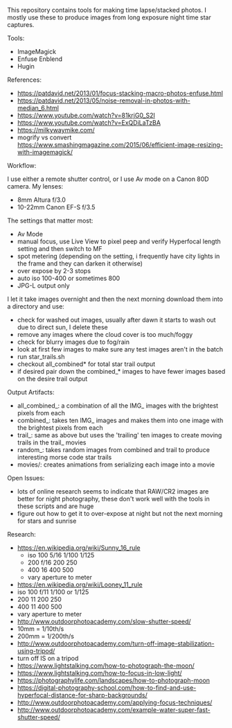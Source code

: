 This repository contains tools for making time lapse/stacked photos. I mostly use these
to produce images from long exposure night time star captures.

Tools:
* ImageMagick
* Enfuse Enblend
* Hugin

References:
* https://patdavid.net/2013/01/focus-stacking-macro-photos-enfuse.html
* https://patdavid.net/2013/05/noise-removal-in-photos-with-median_6.html
* https://www.youtube.com/watch?v=81krjG0_S2I
* https://www.youtube.com/watch?v=ExQDiLaTzBA
* https://milkywaymike.com/
* mogrify vs convert https://www.smashingmagazine.com/2015/06/efficient-image-resizing-with-imagemagick/


Workflow:

I use either a remote shutter control, or I use Av mode on a Canon 80D camera.
My lenses:
* 8mm Altura f/3.0
* 10-22mm Canon EF-S f/3.5 

The settings that matter most:
* Av Mode
* manual focus, use Live View to pixel peep and verify Hyperfocal length setting and then switch to MF
* spot metering (depending on the setting, i frequently have city lights in the frame and they can darken it otherwise)
* over expose by 2-3 stops
* auto iso 100-400 or sometimes 800
* JPG-L output only

I let it take images overnight and then the next morning download them into a directory and use:
* check for washed out images, usually after dawn it starts to wash out due to direct sun, I delete these
* remove any images where the cloud cover is too much/foggy
* check for blurry images due to fog/rain
* look at first few images to make sure any test images aren't in the batch
* run star_trails.sh
* checkout all_combined* for total star trail output
* if desired pair down the combined_* images to have fewer images based on the desire trail output

Output Artifacts:
* all_combined_: a combination of all the IMG_ images with the brightest pixels from each
* combined_: takes ten IMG_ images and makes them into one image with the brightest pixels from each
* trail_: same as above but uses the 'trailing' ten images to create moving trails in the trail_ movies
* random_: takes random images from combined and trail to produce interesting morse code star trails
* movies/: creates animations from serializing each image into a movie

Open Issues:
* lots of online research seems to indicate that RAW/CR2 images are better for night photography, these don't work well with the tools in these scripts and are huge
* figure out how to get it to over-expose at night but not the next morning for stars and sunrise

Research:
* https://en.wikipedia.org/wiki/Sunny_16_rule
  * iso 100 5/16 1/100 1/125
  * 200 f/16 200 250
  * 400 16 400 500
  * vary aperture to meter
* https://en.wikipedia.org/wiki/Looney_11_rule
 * iso 100 f/11 1/100 or 1/125
 * 200 11 200 250
 * 400 11 400 500
 * vary aperture to meter
* http://www.outdoorphotoacademy.com/slow-shutter-speed/
 * 10mm = 1/10th/s
 * 200mm = 1/200th/s
* http://www.outdoorphotoacademy.com/turn-off-image-stabilization-using-tripod/
 * turn off IS on a tripod
* https://www.lightstalking.com/how-to-photograph-the-moon/
* https://www.lightstalking.com/how-to-focus-in-low-light/
* https://photographylife.com/landscapes/how-to-photograph-moon
* https://digital-photography-school.com/how-to-find-and-use-hyperfocal-distance-for-sharp-backgrounds/
* http://www.outdoorphotoacademy.com/applying-focus-techniques/
* http://www.outdoorphotoacademy.com/example-water-super-fast-shutter-speed/
